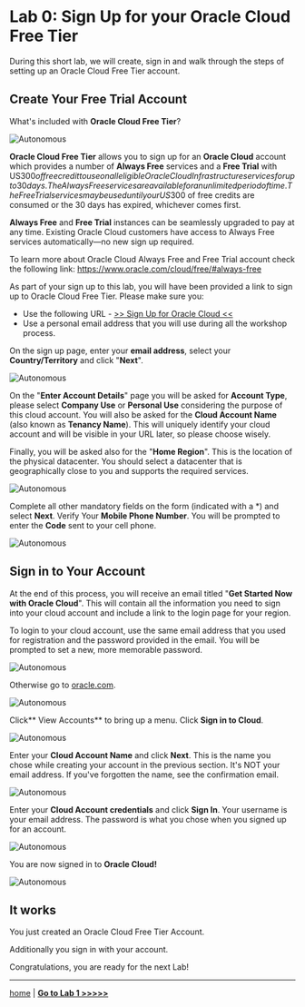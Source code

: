 # Lab 0: Sign Up for your Oracle Cloud Free Tier

During this short lab, we will create, sign in and walk through the steps of setting up an Oracle Cloud Free Tier account.

## Create Your Free Trial Account

What's included with **Oracle Cloud Free Tier**?

![Autonomous](../images/oracle_cloud_free_tier.png)

**Oracle Cloud Free Tier** allows you to sign up for an **Oracle Cloud** account which provides a number of **Always Free** services and a **Free Trial** with US$300 of free credit to use on all eligible Oracle Cloud Infrastructure services for up to 30 days. The Always Free services are available for an unlimited period of time. The Free Trial services may be used until your US$300 of free credits are consumed or the 30 days has expired, whichever comes first.

**Always Free** and **Free Trial** instances can be seamlessly upgraded to pay at any time. Existing Oracle Cloud customers have access to Always Free services automatically—no new sign up required.

To learn more about Oracle Cloud Always Free and Free Trial account check the following link:
https://www.oracle.com/cloud/free/#always-free


As part of your sign up to this lab, you will have been provided a link to sign up to Oracle Cloud Free Tier. Please make sure you:

- Use the following URL - [>> Sign Up for Oracle Cloud <<](http://bit.ly/34TzwGf)
- Use a personal email address that you will use during all the workshop process.

On the sign up page, enter your **email address**, select your **Country/Territory** and click "**Next**".

![Autonomous](../images/oracle_cloud_free_tier1.png)


On the "**Enter Account Details**" page you will be asked for **Account Type**, please select **Company Use** or **Personal Use** considering the purpose of this cloud account.
You will also be asked for the **Cloud Account Name** (also known as **Tenancy Name**). This will uniquely identify your cloud account and will be visible in your URL later, so please choose wisely.

Finally, you will be asked also for the "**Home Region**". This is the location of the physical datacenter. You should select a datacenter that is geographically close to you and supports the required services.

![Autonomous](../images/oracle_cloud_free_tier2.png)

Complete all other mandatory fields on the form (indicated with a *) and select **Next**. Verify Your **Mobile Phone Number**.
You will be prompted to enter the **Code** sent to your cell phone.

![Autonomous](../images/oracle_cloud_free_tier3.png)

## Sign in to Your Account

At the end of this process, you will receive an email titled "**Get Started Now with Oracle Cloud**". This will contain all the information you need to sign into your cloud account and include a link to the login page for your region.

To login to your cloud account, use the same email address that you used for registration and the password provided in the email. You will be prompted to set a new, more memorable password.

![Autonomous](../images/oracle_cloud_free_tier4.png)

Otherwise go to [oracle.com](http://cloud.oracle.com).

![Autonomous](../images/oracle_cloud_free_tier5.png)

Click** View Accounts** to bring up a menu. Click **Sign in to Cloud**.

![Autonomous](../images/oracle_cloud_free_tier6.png)

Enter your **Cloud Account Name** and click **Next**. This is the name you chose while creating your account in the previous section. It's NOT your email address. If you've forgotten the name, see the confirmation email.

![Autonomous](../images/oracle_cloud_free_tier7.png)

Enter your **Cloud Account credentials** and click **Sign In**. Your username is your email address. The password is what you chose when you signed up for an account.

![Autonomous](../images/oracle_cloud_free_tier8.png)

You are now signed in to **Oracle Cloud!**

![Autonomous](../images/oracle_cloud_free_tier9.png)


## It works

You just created an Oracle Cloud Free Tier Account.

Additionally you sign in with your account.

Congratulations, you are ready for the next Lab!

---

[home](../README.md) | [**Go to Lab 1 >>>>>**](../lab1/README.md)